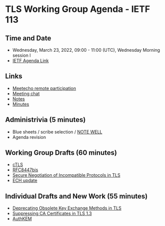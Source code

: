 # TLS Working Group Agenda - IETF 113

## Time and Date

* Wednesday, March 23, 2022, 09:00 - 11:00 (UTC), Wednesday Morning session I
* [IETF Agenda Link](https://datatracker.ietf.org/meeting/113/agenda/?show=tls)

## Links

* [Meetecho remote participation](https://meetings.conf.meetecho.com/ietf113/?group=tls&short=&item=1)
* [Meeting chat](xmpp:tls@jabber.ietf.org?join) 
* [Notes](https://codimd.ietf.org/notes-ietf-113-tls) 
* [Minutes](https://datatracker.ietf.org/doc/minutes-113-tls/)

## Administrivia (5 minutes)

* Blue sheets / scribe selection / [NOTE WELL](https://www.ietf.org/about/note-well.html) 
* Agenda revision

## Working Group Drafts (60 minutes)

- [cTLS](https://datatracker.ietf.org/doc/draft-ietf-tls-ctls/)
- [RFC8447bis](https://datatracker.ietf.org/doc/draft-ietf-tls-rfc8446bis/)
- [Secure Negotiation of Incompatible Protocols in TLS](https://datatracker.ietf.org/doc/draft-ietf-tls-snip/)
- [ECH update](#)

## Individual Drafts and New Work (55 minutes)

- [Deprecating Obsolete Key Exchange Methods in TLS](https://datatracker.ietf.org/doc/draft-aviram-tls-deprecate-obsolete-kex/)
- [Suppressing CA Certificates in TLS 1.3](https://datatracker.ietf.org/doc/draft-kampanakis-tls-scas-latest/)
- [AuthKEM](https://datatracker.ietf.org/doc/draft-celi-wiggers-tls-authkem/)
